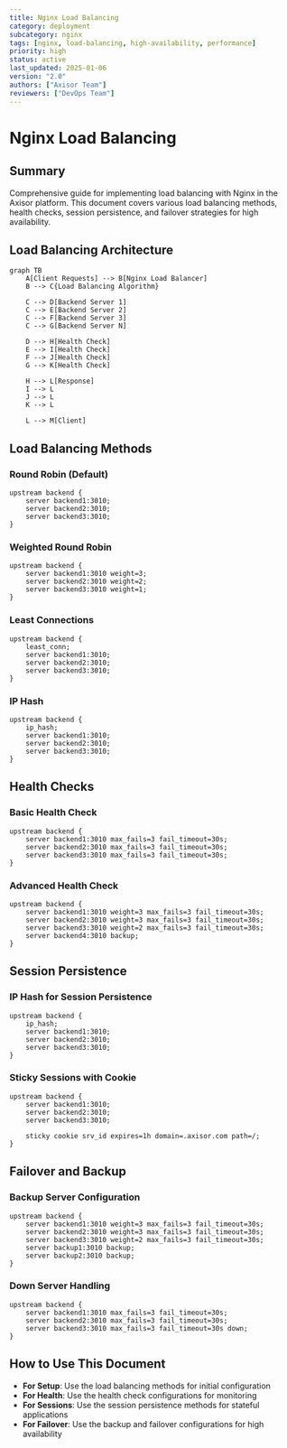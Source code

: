```yaml
---
title: Nginx Load Balancing
category: deployment
subcategory: nginx
tags: [nginx, load-balancing, high-availability, performance]
priority: high
status: active
last_updated: 2025-01-06
version: "2.0"
authors: ["Axisor Team"]
reviewers: ["DevOps Team"]
---
```


# Nginx Load Balancing

## Summary

Comprehensive guide for implementing load balancing with Nginx in the Axisor platform. This document covers various load balancing methods, health checks, session persistence, and failover strategies for high availability.

## Load Balancing Architecture

```mermaid
graph TB
    A[Client Requests] --> B[Nginx Load Balancer]
    B --> C{Load Balancing Algorithm}
    
    C --> D[Backend Server 1]
    C --> E[Backend Server 2]
    C --> F[Backend Server 3]
    C --> G[Backend Server N]
    
    D --> H[Health Check]
    E --> I[Health Check]
    F --> J[Health Check]
    G --> K[Health Check]
    
    H --> L[Response]
    I --> L
    J --> L
    K --> L
    
    L --> M[Client]
```

## Load Balancing Methods

### Round Robin (Default)

```nginx
upstream backend {
    server backend1:3010;
    server backend2:3010;
    server backend3:3010;
}
```

### Weighted Round Robin

```nginx
upstream backend {
    server backend1:3010 weight=3;
    server backend2:3010 weight=2;
    server backend3:3010 weight=1;
}
```

### Least Connections

```nginx
upstream backend {
    least_conn;
    server backend1:3010;
    server backend2:3010;
    server backend3:3010;
}
```

### IP Hash

```nginx
upstream backend {
    ip_hash;
    server backend1:3010;
    server backend2:3010;
    server backend3:3010;
}
```

## Health Checks

### Basic Health Check

```nginx
upstream backend {
    server backend1:3010 max_fails=3 fail_timeout=30s;
    server backend2:3010 max_fails=3 fail_timeout=30s;
    server backend3:3010 max_fails=3 fail_timeout=30s;
}
```

### Advanced Health Check

```nginx
upstream backend {
    server backend1:3010 weight=3 max_fails=3 fail_timeout=30s;
    server backend2:3010 weight=3 max_fails=3 fail_timeout=30s;
    server backend3:3010 weight=2 max_fails=3 fail_timeout=30s;
    server backend4:3010 backup;
}
```

## Session Persistence

### IP Hash for Session Persistence

```nginx
upstream backend {
    ip_hash;
    server backend1:3010;
    server backend2:3010;
    server backend3:3010;
}
```

### Sticky Sessions with Cookie

```nginx
upstream backend {
    server backend1:3010;
    server backend2:3010;
    server backend3:3010;
    
    sticky cookie srv_id expires=1h domain=.axisor.com path=/;
}
```

## Failover and Backup

### Backup Server Configuration

```nginx
upstream backend {
    server backend1:3010 weight=3 max_fails=3 fail_timeout=30s;
    server backend2:3010 weight=3 max_fails=3 fail_timeout=30s;
    server backend3:3010 weight=2 max_fails=3 fail_timeout=30s;
    server backup1:3010 backup;
    server backup2:3010 backup;
}
```

### Down Server Handling

```nginx
upstream backend {
    server backend1:3010 max_fails=3 fail_timeout=30s;
    server backend2:3010 max_fails=3 fail_timeout=30s;
    server backend3:3010 max_fails=3 fail_timeout=30s down;
}
```

## How to Use This Document

- **For Setup**: Use the load balancing methods for initial configuration
- **For Health**: Use the health check configurations for monitoring
- **For Sessions**: Use the session persistence methods for stateful applications
- **For Failover**: Use the backup and failover configurations for high availability
